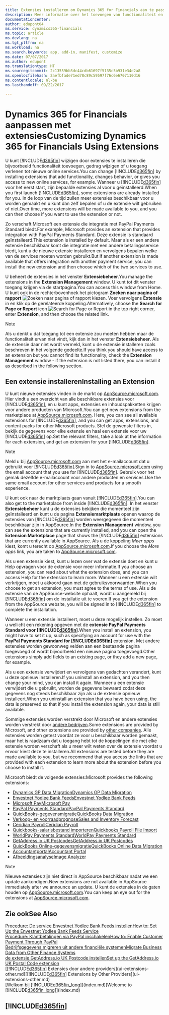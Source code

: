 ```yaml
---
title: Extensies installeren om Dynamics 365 for Financials aan te passen | Microsoft Docs
description: Meer informatie over het toevoegen van functionaliteit en het aanpassen van Dynamics 365 for Financials door extensies te installeren.
documentationcenter: 
author: edupont04
ms.service: dynamics365-financials
ms.topic: article
ms.devlang: na
ms.tgt_pltfrm: na
ms.workload: na
ms.search.keywords: app, add-in, manifest, customize
ms.date: 07/07/2017
ms.author: edupont
ms.translationtype: HT
ms.sourcegitcommit: 2c13559bb3dc44cdb61697f5135c5b931e34d2a8
ms.openlocfilehash: 2aefbfade71ed78c89c59597f76c6e6707110d16
ms.contentlocale: nl-be
ms.lasthandoff: 09/22/2017

---
```

# <a name="customizing-dynamics-365-for-financials-using-extensions"></a><span data-ttu-id="70af6-103">Dynamics 365 for Financials aanpassen met extensies</span><span class="sxs-lookup"><span data-stu-id="70af6-103">Customizing Dynamics 365 for Financials Using Extensions</span></span>
<span data-ttu-id="70af6-104">U kunt [!INCLUDE[d365fin](includes/d365fin_md.md)] wijzigen door extensies te installeren die bijvoorbeeld functionaliteit toevoegen, gedrag wijzigen of u toegang verlenen tot nieuwe online services.</span><span class="sxs-lookup"><span data-stu-id="70af6-104">You can change [!INCLUDE[d365fin](includes/d365fin_md.md)] by installing extensions that add functionality, changes behavior, or gives you access to new online services, for example.</span></span>
<span data-ttu-id="70af6-105">Wanneer u [!INCLUDE[d365fin](includes/d365fin_md.md)] voor het eerst start, zijn bepaalde extensies al voor u geïnstalleerd.</span><span class="sxs-lookup"><span data-stu-id="70af6-105">When you first launch [!INCLUDE[d365fin](includes/d365fin_md.md)], some extensions are already installed for you.</span></span> <span data-ttu-id="70af6-106">In de loop van de tijd zullen meer extensies beschikbaar voor u worden gemaakt en u kunt dan zelf bepalen of u de extensie wilt gebruiken of niet.</span><span class="sxs-lookup"><span data-stu-id="70af6-106">Over time, more extensions will be made available to you, and you can then choose if you want to use the extension or not.</span></span>

<span data-ttu-id="70af6-107">Zo verschaft Microsoft een extensie die integratie met PayPal Payments Standard biedt.</span><span class="sxs-lookup"><span data-stu-id="70af6-107">For example, Microsoft provides an extension that provides integration with PayPal Payments Standard.</span></span> <span data-ttu-id="70af6-108">Deze extensie is standaard geïnstalleerd.</span><span class="sxs-lookup"><span data-stu-id="70af6-108">This extension is installed by default.</span></span>
<span data-ttu-id="70af6-109">Maar als er een andere extensie beschikbaar komt die integratie met een andere betalingsservice biedt, kunt u de nieuwe extensie installeren en vervolgens bepalen welke van de services moeten worden gebruikt.</span><span class="sxs-lookup"><span data-stu-id="70af6-109">But if another extension is made available that offers integration with another payment service, you can install the new extension and then choose which of the two services to use.</span></span>  

<span data-ttu-id="70af6-110">U beheert de extensies in het venster **Extensiebeheer**.</span><span class="sxs-lookup"><span data-stu-id="70af6-110">You manage the extensions in the **Extension Management** window.</span></span> <span data-ttu-id="70af6-111">U kunt tot dit venster toegang krijgen via de startpagina.</span><span class="sxs-lookup"><span data-stu-id="70af6-111">You can access this window from Home.</span></span> <span data-ttu-id="70af6-112">U kunt ook in de rechterbovenhoek het pictogram **Zoeken naar pagina of rapport** ![Zoeken naar pagina of rapport](media/ui-search/search_small.png "Pictogram Zoeken naar pagina of rapport") kiezen. Voer vervolgens **Extensie** in en klik op de gerelateerde koppeling.</span><span class="sxs-lookup"><span data-stu-id="70af6-112">Alternatively, choose the **Search for Page or Report** icon ![Search for Page or Report](media/ui-search/search_small.png "Search for Page or Report icon") in the top right corner, enter **Extension**, and then choose the related link.</span></span>  

> [!NOTE]  
>   <span data-ttu-id="70af6-113">Als u denkt u dat toegang tot een extensie zou moeten hebben maar de functionaliteit ervan niet vindt, kijk dan in het venster **Extensiebeheer**. Als de extensie daar niet wordt vermeld, kunt u de extensie installeren zoals beschreven in het volgende gedeelte.</span><span class="sxs-lookup"><span data-stu-id="70af6-113">If you think you should have access to an extension but you cannot find its functionality, check the **Extension Management** window - if the extension is not listed there, you can install it as described in the following section.</span></span>  

## <a name="installing-an-extension"></a><span data-ttu-id="70af6-114">Een extensie installeren</span><span class="sxs-lookup"><span data-stu-id="70af6-114">Installing an Extension</span></span>
<span data-ttu-id="70af6-115">U kunt nieuwe extensies vinden in de markt op [AppSource.microsoft.com](https://appsource.microsoft.com/en-us/marketplace/apps?product=dynamics-365%3Bdynamics-365-for-financials&page=1). Hier vindt u een overzicht van alle beschikbare extensies voor [!INCLUDE[d365fin](includes/d365fin_md.md)], en u kunt apps, extensies en inhoudspakketten krijgen voor andere producten van Microsoft.</span><span class="sxs-lookup"><span data-stu-id="70af6-115">You can get new extensions from the marketplace at [AppSource.microsoft.com](https://appsource.microsoft.com/en-us/marketplace/apps?product=dynamics-365%3Bdynamics-365-for-financials&page=1). Here, you can see all available extensions for [!INCLUDE[d365fin](includes/d365fin_md.md)], and you can get apps, extensions, and content packs for other Microsoft products.</span></span> <span data-ttu-id="70af6-116">Stel de gewenste filters in, bekijk de gegevens voor elke extensie en haal een extensie voor uw [!INCLUDE[d365fin](includes/d365fin_md.md)] op.</span><span class="sxs-lookup"><span data-stu-id="70af6-116">Set the relevant filters, take a look at the information for each extension, and get an extension for your [!INCLUDE[d365fin](includes/d365fin_md.md)].</span></span>  
> [!NOTE]  
>   <span data-ttu-id="70af6-117">Meld u bij [AppSource.microsoft.com](https://appsource.microsoft.com/) aan met het e-mailaccount dat u gebruikt voor [!INCLUDE[d365fin](includes/d365fin_md.md)].</span><span class="sxs-lookup"><span data-stu-id="70af6-117">Sign in to [AppSource.microsoft.com](https://appsource.microsoft.com/) using the email account that you use for [!INCLUDE[d365fin](includes/d365fin_md.md)].</span></span> <span data-ttu-id="70af6-118">Gebruik voor het gemak dezelfde e-mailaccount voor andere producten en services.</span><span class="sxs-lookup"><span data-stu-id="70af6-118">Use the same email account for other services and products for a smooth experience.</span></span>  

<span data-ttu-id="70af6-119">U kunt ook naar de marktplaats gaan vanuit [!INCLUDE[d365fin](includes/d365fin_md.md)].</span><span class="sxs-lookup"><span data-stu-id="70af6-119">You can also get to the marketplace from inside [!INCLUDE[d365fin](includes/d365fin_md.md)].</span></span> <span data-ttu-id="70af6-120">In het venster **Extensiebeheer** kunt u de extensies bekijken die momenteel zijn geïnstalleerd en kunt u de pagina **Extensiemarktplaats** openen waarop de extensies van [!INCLUDE[d365fin](includes/d365fin_md.md)] worden weergegeven die momenteel beschikbaar zijn in AppSource.</span><span class="sxs-lookup"><span data-stu-id="70af6-120">In the **Extension Management** window, you can see the extensions that are currently installed, and you can open the **Extension Marketplace** page that shows the [!INCLUDE[d365fin](includes/d365fin_md.md)] extensions that are currently available in AppSource.</span></span> <span data-ttu-id="70af6-121">Als u de koppeling *Meer apps* kiest, komt u terecht op [AppSource.microsoft.com](https://appsource.microsoft.com/en-us/marketplace/apps?product=dynamics-365%3Bdynamics-365-for-financials&page=1).</span><span class="sxs-lookup"><span data-stu-id="70af6-121">If you choose the *More apps* link, you are taken to [AppSource.microsoft.com](https://appsource.microsoft.com/en-us/marketplace/apps?product=dynamics-365%3Bdynamics-365-for-financials&page=1).</span></span>  

<span data-ttu-id="70af6-122">Als u een extensie kiest, kunt u lezen over wat de extensie doet en kunt u Help opvragen voor de extensie voor meer informatie.</span><span class="sxs-lookup"><span data-stu-id="70af6-122">If you choose an extension, you can read about what the extension does, and you can access Help for the extension to learn more.</span></span> <span data-ttu-id="70af6-123">Wanneer u een extensie wilt verkrijgen, moet u akkoord gaan met de gebruiksvoorwaarden.</span><span class="sxs-lookup"><span data-stu-id="70af6-123">When you choose to get an extension, you must agree to the terms of use.</span></span> <span data-ttu-id="70af6-124">Als u de extensie van de AppSource-website ophaalt, wordt u aangemeld bij [!INCLUDE[d365fin](includes/d365fin_md.md)] om de installatie uit te voeren.</span><span class="sxs-lookup"><span data-stu-id="70af6-124">If you get the extension from the AppSource website, you will be signed in to [!INCLUDE[d365fin](includes/d365fin_md.md)] to complete the installation.</span></span>  

<span data-ttu-id="70af6-125">Wanneer u een extensie installeert, moet u deze mogelijk instellen. Zo moet u wellicht een rekening opgeven met de **extensie PayPal Payments Standard voor [!INCLUDE[d365fin](includes/d365fin_md.md)]**.</span><span class="sxs-lookup"><span data-stu-id="70af6-125">When you install an extension, you might have to set it up, such as specifying an account for use with the **PayPal Payments Standard for [!INCLUDE[d365fin](includes/d365fin_md.md)]** extension.</span></span>
<span data-ttu-id="70af6-126">Met andere extensies worden gewoonweg velden aan een bestaande pagina toegevoegd of wordt bijvoorbeeld een nieuwe pagina toegevoegd.</span><span class="sxs-lookup"><span data-stu-id="70af6-126">Other extensions simply add fields to an existing page, or they add a new page, for example.</span></span>   

<span data-ttu-id="70af6-127">Als u een extensie verwijdert en vervolgens van gedachten verandert, kunt u deze opnieuw installeren.</span><span class="sxs-lookup"><span data-stu-id="70af6-127">If you uninstall an extension, and you then change your mind, you can install it again.</span></span> <span data-ttu-id="70af6-128">Wanneer u een extensie verwijdert die u gebruikt, worden de gegevens bewaard zodat deze gegevens nog steeds beschikbaar zijn als u de extensie opnieuw installeert.</span><span class="sxs-lookup"><span data-stu-id="70af6-128">When you uninstall an extension that you have been using, the data is preserved so that if you install the extension again, your data is still available.</span></span>  

<span data-ttu-id="70af6-129">Sommige extensies worden verstrekt door Microsoft en andere extensies worden verstrekt door [andere bedrijven](ui-extensions-other.md).</span><span class="sxs-lookup"><span data-stu-id="70af6-129">Some extensions are provided by Microsoft, and other extensions are provided by [other companies](ui-extensions-other.md).</span></span> <span data-ttu-id="70af6-130">Alle extensies worden getest voordat ze voor u beschikbaar worden gemaakt, maar het is raadzaam dat u toegang hebt tot de koppelingen die met elke extensie worden verschaft als u meer wilt weten over de extensie voordat u ervoor kiest deze te installeren.</span><span class="sxs-lookup"><span data-stu-id="70af6-130">All extensions are tested before they are made available to you, but we recommend that you access the links that are provided with each extension to learn more about the extension before you choose to install it.</span></span>  

<span data-ttu-id="70af6-131">Microsoft biedt de volgende extensies:</span><span class="sxs-lookup"><span data-stu-id="70af6-131">Microsoft provides the following extensions:</span></span>  

* [<span data-ttu-id="70af6-132">Dynamics GP Data Migration</span><span class="sxs-lookup"><span data-stu-id="70af6-132">Dynamics GP Data Migration</span></span>](ui-extensions-dynamicsgp-data-migration.md)  
* [<span data-ttu-id="70af6-133">Envestnet Yodlee Bank Feeds</span><span class="sxs-lookup"><span data-stu-id="70af6-133">Envestnet Yodlee Bank Feeds</span></span>](ui-extensions-yodlee-bank-feeds.md)  
* [<span data-ttu-id="70af6-134">Microsoft Pay</span><span class="sxs-lookup"><span data-stu-id="70af6-134">Microsoft Pay</span></span>](ui-extensions-microsoft-pay-payments.md)
* [<span data-ttu-id="70af6-135">PayPal Payments Standard</span><span class="sxs-lookup"><span data-stu-id="70af6-135">PayPal Payments Standard</span></span>](ui-extensions-paypal-payments-standard.md)  
* [<span data-ttu-id="70af6-136">QuickBooks-gegevensmigratie</span><span class="sxs-lookup"><span data-stu-id="70af6-136">QuickBooks Data Migration</span></span>](ui-extensions-quickbooks-data-migration.md)  
* [<span data-ttu-id="70af6-137">Verkoop- en voorraadprognose</span><span class="sxs-lookup"><span data-stu-id="70af6-137">Sales and Inventory Forecast</span></span>](ui-extensions-sales-forecast.md)  
* [<span data-ttu-id="70af6-138">Ceridian Payroll</span><span class="sxs-lookup"><span data-stu-id="70af6-138">Ceridian Payroll</span></span>](ui-extensions-ceridian-payroll.md)  
* [<span data-ttu-id="70af6-139">Quickbooks-salarisbestand importeren</span><span class="sxs-lookup"><span data-stu-id="70af6-139">Quickbooks Payroll File Import</span></span>](ui-extensions-quickbooks-payroll.md)  
* [<span data-ttu-id="70af6-140">WorldPay Payments Standard</span><span class="sxs-lookup"><span data-stu-id="70af6-140">WorldPay Payments Standard</span></span>](ui-extensions-worldpay-payments-standard.md)
* [<span data-ttu-id="70af6-141">GetAddress.io UK Postcodes</span><span class="sxs-lookup"><span data-stu-id="70af6-141">GetAddress.io UK Postcodes</span></span>](ui-extensions-getaddressio.md)
* [<span data-ttu-id="70af6-142">QuickBooks Online-gegevensmigratie</span><span class="sxs-lookup"><span data-stu-id="70af6-142">QuickBooks Online Data Migration</span></span>](ui-extensions-quickbooks-online-data-migration.md)
* [<span data-ttu-id="70af6-143">Accountantportal</span><span class="sxs-lookup"><span data-stu-id="70af6-143">Accountant Portal</span></span>](ui-extensions-accountant-portal.md)  
* [<span data-ttu-id="70af6-144">Afbeeldingsanalyse</span><span class="sxs-lookup"><span data-stu-id="70af6-144">Image Analyzer</span></span>](ui-extensions-image-analyzer.md)

> [!NOTE]  
>  <span data-ttu-id="70af6-145">Nieuwe extensies zijn niet direct in AppSource beschikbaar nadat we een update aankondigen.</span><span class="sxs-lookup"><span data-stu-id="70af6-145">New extensions are not available in AppSource immediately after we announce an update.</span></span> <span data-ttu-id="70af6-146">U kunt de extensies in de gaten houden op [AppSource.microsoft.com](https://appsource.microsoft.com/en-us/marketplace/apps?product=dynamics-365%3Bdynamics-365-for-financials&page=1).</span><span class="sxs-lookup"><span data-stu-id="70af6-146">You can keep an eye out for the extensions at  [AppSource.microsoft.com](https://appsource.microsoft.com/en-us/marketplace/apps?product=dynamics-365%3Bdynamics-365-for-financials&page=1).</span></span>

## <a name="see-also"></a><span data-ttu-id="70af6-147">Zie ook</span><span class="sxs-lookup"><span data-stu-id="70af6-147">See Also</span></span>
[<span data-ttu-id="70af6-148">Procedure: De service Envestnet Yodlee Bank Feeds instellen</span><span class="sxs-lookup"><span data-stu-id="70af6-148">How to: Set Up the Envestnet Yodlee Bank Feeds Service</span></span>](bank-how-setup-bank-statement-service.md)  
[<span data-ttu-id="70af6-149">Procedure: Klantbetalingen via PayPal inschakelen</span><span class="sxs-lookup"><span data-stu-id="70af6-149">How to: Enable Customer Payment Through PayPal</span></span>](sales-how-enable-payment-service-extensions.md)  
[<span data-ttu-id="70af6-150">Bedrijfsgegevens migreren uit andere financiële systemen</span><span class="sxs-lookup"><span data-stu-id="70af6-150">Migrate Business Data from Other Finance Systems</span></span>](upload-data.md)  
[<span data-ttu-id="70af6-151">de extensie GetAddress.io UK Postcode instellen</span><span class="sxs-lookup"><span data-stu-id="70af6-151">Set up the GetAddress.io UK Postal Code extension</span></span>](LocalFunctionality/UnitedKingdom/uk-setup-postal-code-service.md)  
<span data-ttu-id="70af6-152">[[!INCLUDE[d365fin](includes/d365fin_md.md)] Extensies door andere providers](ui-extensions-other.md)</span><span class="sxs-lookup"><span data-stu-id="70af6-152">[[!INCLUDE[d365fin](includes/d365fin_md.md)] Extensions by Other Providers](ui-extensions-other.md)</span></span>  
<span data-ttu-id="70af6-153">[Welkom bij [!INCLUDE[d365fin_long](includes/d365fin_long_md.md)]](index.md)</span><span class="sxs-lookup"><span data-stu-id="70af6-153">[Welcome to [!INCLUDE[d365fin_long](includes/d365fin_long_md.md)]](index.md)</span></span>  

## [!INCLUDE[d365fin](includes/free_trial_md.md)]


